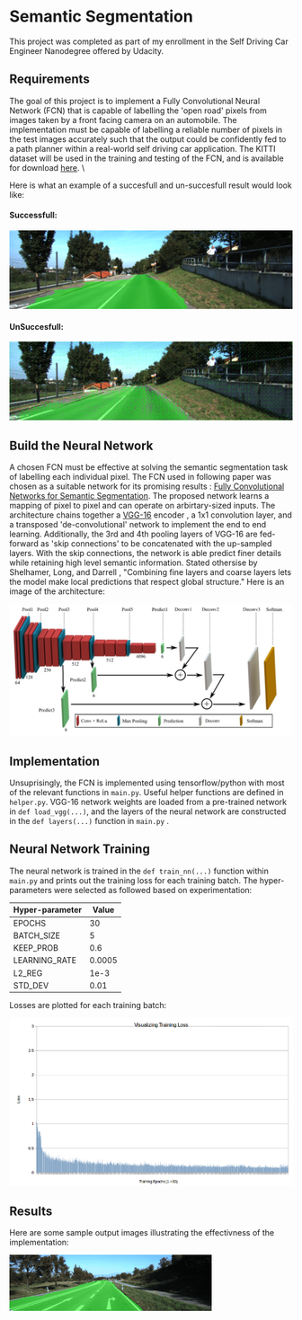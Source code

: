 # Semantic Segmentation
This project was completed as part of my enrollment in the Self Driving Car Engineer Nanodegree offered by Udacity.

[//]: # (Image References)
[image1]: ./pictures/architecture.png "architecture"
[image2]: ./pictures/2u1640.gif "outputs"
[image3]: ./pictures/loss.png "training_loss"
[image4]: ./pictures/sufficient_result.png "success_example"
[image5]: ./pictures/insufficient_result.png "insuccess_example"

## Requirements

The goal of this project is to implement a Fully Convolutional Neural Network (FCN) that is capable of labelling the 'open road' pixels from images taken by a front facing camera on an automobile. The implementation must be capable of labelling a reliable number of pixels in the test images accurately such that the output could be confidently fed to a path planner within a real-world self driving car application. The KITTI dataset will be used in the training and testing of the FCN, and is available for download  [here](http://www.cvlibs.net/datasets/kitti/eval_road.php). \

Here is what an example of a succesfull and un-succesfull result would look like:

#### Successfull:

![alt text][image4]

#### UnSuccesfull:

![alt text][image5]

## Build the Neural Network

A chosen FCN must be effective at solving the semantic segmentation task of labelling each individual pixel. The FCN used in following paper was chosen as a suitable network for its promising results : [Fully Convolutional Networks for Semantic Segmentation](https://arxiv.org/pdf/1605.06211.pdf). The proposed network learns a mapping of pixel to pixel and can operate on arbirtary-sized inputs. The architecture chains together a [VGG-16](https://arxiv.org/pdf/1409.1556.pdf) encoder , a 1x1 convolution layer, and a transposed 'de-convolutional' network to implement the end to end learning. Additionally, the 3rd and 4th pooling layers of VGG-16 are fed-forward as 'skip connections' to be concatenated with the up-sampled layers. With the skip connections, the network is able predict finer details while retaining high level semantic information. Stated othersise by Shelhamer, Long, and Darrell , "Combining fine layers and coarse layers lets the model make local predictions that respect global structure." Here is an image of the architecture: 

![alt text][image1]


## Implementation

Unsuprisingly, the FCN is implemented using tensorflow/python with most of the relevant functions in `main.py`.  Useful helper functions are defined in `helper.py`. VGG-16 network weights are loaded from a pre-trained network in `def load_vgg(...)`, and the layers of the neural network are constructed in the `def layers(...)` function in `main.py` . 

## Neural Network Training

The neural network is trained in the `def train_nn(...)` function within `main.py` and prints out the training loss for each training batch. The hyper-parameters were selected as followed based on experimentation:

Hyper-parameter | Value 
--- | --- 
EPOCHS | 30
BATCH_SIZE | 5
KEEP_PROB | 0.6
LEARNING_RATE | 0.0005
L2_REG | 1e-3
STD_DEV | 0.01

Losses are plotted for each training batch:

![alt text][image3]


## Results

Here are some sample output images illustrating the effectivness of the implementation:

![alt text][image2]